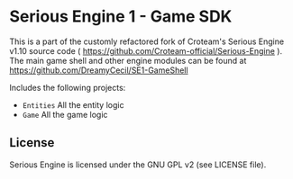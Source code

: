 # Serious Engine 1 - Game SDK

This is a part of the customly refactored fork of Croteam's Serious Engine v1.10 source code ( https://github.com/Croteam-official/Serious-Engine ).
The main game shell and other engine modules can be found at https://github.com/DreamyCecil/SE1-GameShell

Includes the following projects:

* `Entities` All the entity logic
* `Game` All the game logic

License
-------

Serious Engine is licensed under the GNU GPL v2 (see LICENSE file).
